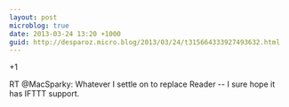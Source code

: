 ```yaml
---
layout: post
microblog: true
date: 2013-03-24 13:20 +1000
guid: http://desparoz.micro.blog/2013/03/24/t315664333927493632.html
---
```

+1

RT @MacSparky: Whatever I settle on to replace Reader -- I sure hope it has IFTTT support.
